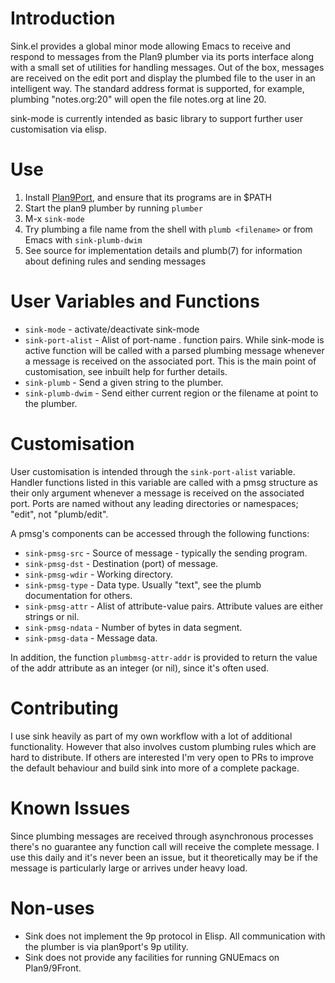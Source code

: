 <!-- readme.md -- readme for sink.el -->

# Introduction
Sink.el provides a global minor mode allowing Emacs to receive and respond to
messages from the Plan9 plumber via its ports interface along with a small set
of utilities for handling messages. Out of the box, messages are received on the
edit port and display the plumbed file to the user in an intelligent way. The
standard address format is supported, for example, plumbing "notes.org:20" will
open the file notes.org at line 20.

sink-mode is currently intended as basic library to support further user
customisation via elisp.

# Use
1. Install [Plan9Port](https://9fans.github.io/plan9port/), and ensure that its
   programs are in $PATH
2. Start the plan9 plumber by running `plumber`
2. M-x `sink-mode`
3. Try plumbing a file name from the shell with `plumb <filename>` or from Emacs
   with `sink-plumb-dwim`
4. See source for implementation details and plumb(7) for information
   about defining rules and sending messages

# User Variables and Functions
* `sink-mode` - activate/deactivate sink-mode
* `sink-port-alist` - Alist of port-name . function pairs. While sink-mode is
  active function will be called with a parsed plumbing message whenever a
  message is received on the associated port. This is the main point of
  customisation, see inbuilt help for further details.
* `sink-plumb` - Send a given string to the plumber.
* `sink-plumb-dwim` - Send either current region or the filename at point to the
  plumber.

# Customisation
User customisation is intended through the `sink-port-alist`
variable. Handler functions listed in this variable are called with a
pmsg structure as their only argument whenever a message is
received on the associated port.  Ports are named without any leading
directories or namespaces; "edit", not "plumb/edit".

A pmsg's components can be accessed through the following functions:

* `sink-pmsg-src` - Source of message - typically the sending program.
* `sink-pmsg-dst` - Destination (port) of message.
* `sink-pmsg-wdir` - Working directory.
* `sink-pmsg-type` - Data type. Usually "text", see the plumb documentation for others.
* `sink-pmsg-attr` - Alist of attribute-value pairs. Attribute values are either strings or nil.
* `sink-pmsg-ndata` - Number of bytes in data segment.
* `sink-pmsg-data` - Message data.

In addition, the function `plumbmsg-attr-addr` is provided to return the
value of the addr attribute as an integer (or nil), since it's often used.

# Contributing
 I use sink heavily as part of my own workflow with a lot of additional
functionality. However that also involves custom plumbing rules which are hard
to distribute. If others are interested I'm very open to PRs to improve the
default behaviour and build sink into more of a complete package.

# Known Issues
Since plumbing messages are received through asynchronous processes there's no
guarantee any function call will receive the complete message. I use this daily
and it's never been an issue, but it theoretically may be if the message is
particularly large or arrives under heavy load.

# Non-uses
* Sink does not implement the 9p protocol in Elisp.  All communication
with the plumber is via plan9port's 9p utility.
* Sink does not provide any facilities for running GNUEmacs on
Plan9/9Front.

